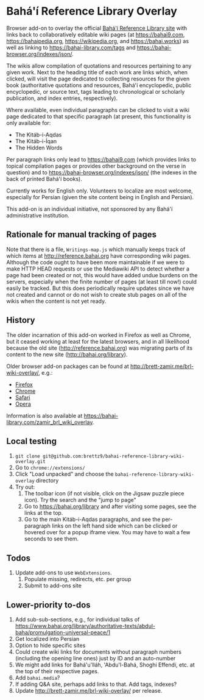 # Bahá'í Reference Library Overlay

Browser add-on to overlay the official
[Bahá'í Reference Library site](https://bahai.org/library)
with links back to collaboratively editable
wiki pages (at <https://bahai9.com>, <https://bahaipedia.org>,
<https://wikipedia.org>, and <https://bahai.works>) as well as
linking to <https://bahai-library.com/tags> and
<https://bahai-browser.org/indexes/json/>.

The wikis allow compilation of quotations and resources pertaining to any
given work. Next to the heading title of each work are links which, when
clicked, will visit the page dedicated to collecting resources for the given
book (authoritative quotations and resources, Bahá'í encyclopedic,
public encyclopedic, or source text, tags leading to chronological or
scholarly publication, and index entries, respectively).

Where available, even individual paragraphs can be clicked to visit a wiki
page dedicated to that specific paragraph (at present, this functionality
is only available for:

- The Kitáb-i-Aqdas
- The Kitáb-i-Íqan
- The Hidden Words

Per paragraph links only lead to <https://bahai9.com> (which provides links
to topical compilation pages or provides other background on the verse in
question) and to <https://bahai-browser.org/indexes/json/> (the indexes in the
back of printed Bahá'í books).

Currently works for English only. Volunteers to localize are most welcome,
especially for Persian (given the site content being in English and Persian).

This add-on is an individual initiative, not sponsored by any Bahá'í
administrative institution.

## Rationale for manual tracking of pages

Note that there is a file, `Writings-map.js` which manually keeps track of
which items at <http://reference.bahai.org> have corresponding wiki pages.
Although the code ought to have been more maintainable if we were to make
HTTP HEAD requests or use the Mediawiki API to detect whether a page had
been created or not, this would have added undue burdens on the servers,
especially when the finite number of pages (at least till now!) could
easily be tracked. But this does periodically require updates since
we have not created and cannot or do not wish to create stub pages
on all of the wikis when the content is not yet ready.

## History

The older incarnation of this add-on worked in Firefox as well as Chrome,
but it ceased working at least for the latest browsers, and in all likelihood
because the old site (<http://reference.bahai.org>) was migrating parts of its
content to the new site (<http://bahai.org/library>).

Older browser add-on packages can be found at
<http://brett-zamir.me/brl-wiki-overlay/>, e.g.:

- [Firefox](https://addons.mozilla.org/en-US/firefox/addon/bahai-reference-library-wik/)
- [Chrome](https://chrome.google.com/webstore/detail/bahai-reference-library-w/bkcdagjannmhhlapolphnjojbfgckgjc/related?hl=en)
- [Safari](http://brett-zamir.me/brl-wiki-overlay/brl-wiki-overlay.safariextz)
- [Opera](https://addons.opera.com/en/extensions/details/bahai-reference-library-wiki-overlay/?display=en)

Information is also available at <https://bahai-library.com/zamir_brl_wiki_overlay>.

## Local testing

1. `git clone git@github.com:brettz9/bahai-reference-library-wiki-overlay.git`
2. Go to `chrome://extensions/`
3. Click "Load unpacked" and choose the `bahai-reference-library-wiki-overlay`
    directory
4. Try out:
    1. The toolbar icon (if not visible, click on the Jigsaw puzzle piece
        icon). Try the search and the "jump to page"
    2. Go to https://bahai.org/library and after visiting some pages, see the
        links at the top.
    3. Go to the main Kitáb-i-Aqdas paragraphs, and see the per-paragraph links
        on the left hand side which can be clicked or hovered over for a
        popup iframe view. You may have to wait a few seconds to see them.

## Todos

1. Update add-ons to use `WebExtensions`.
    1. Populate missing, redirects, etc. per group
    2. Submit to add-ons site

## Lower-priority to-dos

1. Add sub-sub-sections, e.g., for individual talks of
    <https://www.bahai.org/library/authoritative-texts/abdul-baha/promulgation-universal-peace/1>
1. Get localized into Persian
1. Option to hide specific sites
1. Could create wiki links for documents without paragraph numbers
    (including the opening line ones) just by ID and an auto-number
1. We might add links for Bahá'u'lláh, 'Abdu'l-Bahá, Shoghi Effendi,
    etc. at the top of their respective pages.
1. Add `bahai.media`?
1. If adding Q&A site, perhaps add links to that. Add tags, indexes?
1. Update <http://brett-zamir.me/brl-wiki-overlay/> per release.
